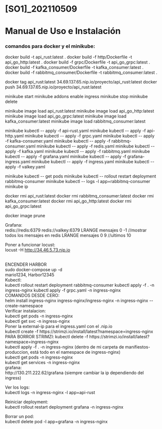 # [SO1]_202110509
 
# Manual de Uso e Instalación


### comandos para docker y el minikube:

docker build -t api_rust:latest .
docker build -f http/Dockerfile -t api_go_http:latest .
docker build -f grpc/Dockerfile -t api_go_grpc:latest .
docker build -f kafka_consumer/Dockerfile -t kafka_consumer:latest .
docker build -f rabbitmq_consumer/Dockerfile -t rabbitmq_consumer:latest .

docker tag api_rust:latest 34.69.137.65.nip.io/proyecto/api_rust:latest
docker push 34.69.137.65.nip.io/proyecto/api_rust:latest


minikube start
minikube addons enable ingress
minikube stop
minikube delete

minikube image load api_rust:latest 
minikube image load api_go_http:latest 
minikube image load api_go_grpc:latest 
minikube image load kafka_consumer:latest 
minikube image load rabbitmq_consumer:latest 

minikube kubectl -- apply -f api-rust.yaml
minikube kubectl -- apply -f api-http.yaml
minikube kubectl -- apply -f grpc.yaml
minikube kubectl -- apply -f kafka-consumer.yaml
minikube kubectl -- apply -f rabbitmq-consumer.yaml
minikube kubectl -- apply -f redis.yaml
minikube kubectl -- apply -f kafka.yaml
minikube kubectl -- apply -f rabbitmq.yaml
minikube kubectl -- apply -f grafana.yaml
minikube kubectl -- apply -f grafana-ingress.yaml
minikube kubectl -- apply -f ingress.yaml
minikube kubectl -- apply -f valkey.yaml


minikube kubectl -- get pods
minikube kubectl -- rollout restart deployment rabbitmq-consumer
minikube kubectl -- logs -l app=rabbitmq-consumer
minikube ip


docker rmi api_rust:latest
docker rmi rabbitmq_consumer:latest
docker rmi kafka_consumer:latest
docker rmi api_go_http:latest
docker rmi api_go_grpc:latest

docker image prune

Grafana:
<br>
redis://redis:6379
redis://valkey:6379
LRANGE mensajes 0 -1 //mostrar todos los mensajes en redis
LRANGE mensajes 0 9 //ultimos 10



Poner a funcionar locust:
<br>
locust -H http://34.46.5.73.nip.io


<br>
ENCENDER HARBOR
<br>
sudo docker-compose up -d
<br>
mario1234, Harbor12345

<br>
Kubectl:
<br>
kubectl rollout restart deployment rabbitmq-consumer
kubectl apply -f . -n ingress-nginx
kubectl apply -f grpc.yaml -n ingress-nginx



<br>
COMANDOS DESDE CERO:
<br>
helm install ingress-nginx ingress-nginx/ingress-nginx -n ingress-nginx --create-namespace

<br>
Verificar instalacion:
<br>
kubectl get pods -n ingress-nginx
<br>
kubectl get svc -n ingress-nginx
<br>
Poner la external-ip para el ingress.yaml con el .nip.io

<br>
kubectl create -f https://strimzi.io/install/latest?namespace=ingress-nginx

<br>
PARA BORROR STRIMZI: kubectl delete -f https://strimzi.io/install/latest?namespace=ingress-nginx

<br>
kubectl apply -f . -n ingress-nginx (dentro de mi carpeta de manifiestos-produccion, está todo en el namespace de ingress-nginx)
<br>
kubectl get pods -n ingress-nginx
<br>
kubectl get services -n ingress-nginx

<br>
grafana:
<br>
http://130.211.222.62/grafana (siempre cambiar la ip dependiendo del ingress)
<br>

Ver los logs:
<br>
kubectl logs -n ingress-nginx -l app=api-rust
<br>

Reiniciar deployment:
<br>
kubectl rollout restart deployment grafana -n ingress-nginx
<br>

Borrar un pod:
<br>
kubectl delete pod -l app=grafana -n ingress-nginx
<br>

